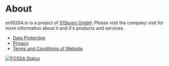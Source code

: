 # About

en10204.io is a project of [S1Seven GmbH](https://s1seven.com). Please visit the company visit for more information about it and it's products and services.

* [Data Protection](https://www.s1seven.com/data-protection)
* [Privacy](https://www.s1seven.com/privacy)
* [Terms and Conditions of Website](https://www.s1seven.com/terms-conditions)

[![FOSSA Status](https://app.fossa.com/api/projects/git%2Bgithub.com%2Fs1seven%2Fen10204.io.svg?type=large)](https://app.fossa.com/projects/git%2Bgithub.com%2Fs1seven%2Fen10204.io?ref=badge_large)
